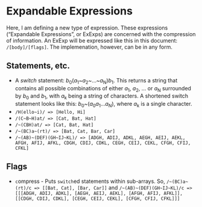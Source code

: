 # Expandable Expressions
Here, I am defining a new type of expression. These expressions (&ldquo;Expandable Expressions&rdquo;, or ExExps) are concerned with the compression of information. An ExExp will be expressed like this in this document: `/[body]/[flags]`. The implemenation, however, can be in any form.

## Statements, etc.

 * A _switch_ statement: _b_<sub>0</sub>(_a_<sub>1</sub>~_a_<sub>2</sub>~&hellip;~_a_<sub>N</sub>)_b_<sub>1</sub>. This returns a string that contains all possible combinations of either _a_<sub>1</sub>, _a_<sub>2</sub>, &hellip; or _a_<sub>N</sub> surrounded by _b_<sub>0</sub> and _b_<sub>1</sub>, with _a_<sub>k</sub> being a string of characters. A shortened switch statement looks like this: _b_<sub>0</sub>~(_a_<sub>0</sub>_a_<sub>1</sub>&hellip;_a_<sub>N</sub>), where _a_<sub>k</sub> is a single character.
  * `/H(ello~i)/ => [Hello, Hi]`
  * `/(C~B~H)at/ => [Cat, Bat, Hat]`
  * `/~(CBH)at/ => [Cat, Bat, Hat]`
  * `/~(BC)a~(rt)/ => [Bat, Cat, Bar, Car]`
  * `/~(AB)~(DEF)(GH~IJ~KL)/ => [ADGH, ADIJ, ADKL, AEGH, AEIJ, AEKL, AFGH, AFIJ, AFKL, CDGH, CDIJ, CDKL, CEGH, CEIJ, CEKL, CFGH, CFIJ, CFKL]`


## Flags
 * `c`ompress - Puts `switch`ed statements within sub-arrays. So, `/~(BC)a~(rt)/c => [[Bat, Cat], [Bar, Car]]` and `/~(AB)~(DEF)(GH~IJ~KL)/c => [[[ADGH, ADIJ, ADKL], [AEGH, AEIJ, AEKL], [AFGH, AFIJ, AFKL]], [[CDGH, CDIJ, CDKL], [CEGH, CEIJ, CEKL], [CFGH, CFIJ, CFKL]]]`
